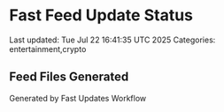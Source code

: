 # Fast Feed Update Status
Last updated: Tue Jul 22 16:41:35 UTC 2025
Categories: entertainment,crypto

## Feed Files Generated

Generated by Fast Updates Workflow

